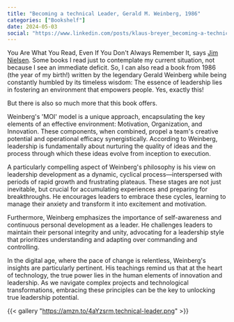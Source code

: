```yaml
---
title: "Becoming a technical Leader, Gerald M. Weinberg, 1986"
categories: ["Bookshelf"]
date: 2024-05-03
social: "https://www.linkedin.com/posts/klaus-breyer_becoming-a-technical-leader-gerald-m-weinberg-activity-7192097399408869376-E0gp?"
---
```


You Are What You Read, Even If You Don't Always Remember It, says [Jim Nielsen](https://blog.jim-nielsen.com/2024/you-are-what-you-read/). Some books I read just to contemplate my current situation, not because I see an immediate deficit. So, I can also read a book from 1986 (the year of my birth!) written by the legendary Gerald Weinberg while being constantly humbled by its timeless wisdom: The essence of leadership lies in fostering an environment that empowers people. Yes, exactly this!

But there is also so much more that this book offers.

Weinberg's 'MOI' model is a unique approach, encapsulating the key elements of an effective environment: Motivation, Organization, and Innovation. These components, when combined, propel a team's creative potential and operational efficacy synergistically. According to Weinberg, leadership is fundamentally about nurturing the quality of ideas and the process through which these ideas evolve from inception to execution.

A particularly compelling aspect of Weinberg's philosophy is his view on leadership development as a dynamic, cyclical process—interspersed with periods of rapid growth and frustrating plateaus. These stages are not just inevitable, but crucial for accumulating experiences and preparing for breakthroughs. He encourages leaders to embrace these cycles, learning to manage their anxiety and transform it into excitement and motivation.

Furthermore, Weinberg emphasizes the importance of self-awareness and continuous personal development as a leader. He challenges leaders to maintain their personal integrity and unity, advocating for a leadership style that prioritizes understanding and adapting over commanding and controlling.

In the digital age, where the pace of change is relentless, Weinberg's insights are particularly pertinent. His teachings remind us that at the heart of technology, the true power lies in the human elements of innovation and leadership. As we navigate complex projects and technological transformations, embracing these principles can be the key to unlocking true leadership potential.

{{< gallery "https://amzn.to/4aYzsrm,technical-leader.png" >}}
